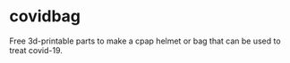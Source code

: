 # covidbag
Free 3d-printable parts to make a cpap helmet or bag that can be used to treat covid-19.
